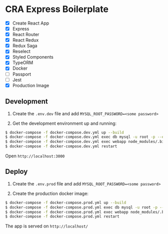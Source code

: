 # CRA Express Boilerplate

- [x] Create React App
- [x] Express
- [x] React Router
- [x] React Redux
- [x] Redux Saga
- [x] Reselect
- [x] Styled Components
- [x] TypeORM
- [x] Docker
- [ ] Passport
- [ ] Jest
- [x] Production Image

## Development

1. Create the `.env.dev` file and add `MYSQL_ROOT_PASSWORD=<some password>`

2. Get the development environment up and running:

```bash
$ docker-compose -f docker-compose.dev.yml up --build
$ docker-compose -f docker-compose.dev.yml exec db mysql -u root -p --execute="CREATE DATABASE bucketlist;"
$ docker-compose -f docker-compose.dev.yml exec webapp node_modules/.bin/ts-node -P tsconfig.server.json scripts/setup.ts
$ docker-compose -f docker-compose.dev.yml restart
```

Open `http://localhost:3000`

## Deploy

1. Create the `.env.prod` file and add `MYSQL_ROOT_PASSWORD=<some password>`

2. Create the production docker image:

```bash
$ docker-compose -f docker-compose.prod.yml up --build
$ docker-compose -f docker-compose.prod.yml exec db mysql -u root -p --execute="CREATE DATABASE bucketlist;"
$ docker-compose -f docker-compose.prod.yml exec webapp node_modules/.bin/ts-node -P tsconfig.server.json scripts/setup.ts
$ docker-compose -f docker-compose.prod.yml restart
```

The app is served on `http://localhost/`
